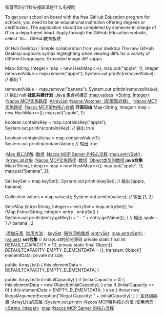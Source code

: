 张警官9分11秒头撞玻璃是什么电视剧

To get your school on board with the free GitHub Education program for schools, you need to be an educational institution offering degrees or certificates. The application should be completed by someone in charge of IT or a department head. Apply through the GitHub Education website, select 'Sc...
GitHub教育板块

GitHub Desktop | Simple collaboration from your desktop
The new GitHub Desktop supports syntax highlighting when viewing diffs for a variety of different languages. Expanded image diff suppo


Map<String, Integer> map = new HashMap<>();
map.put("apple", 1);
Integer removedValue = map.remove("apple");
System.out.println(removedValue);  // 输出 1

removedValue = map.remove("banana");
System.out.println(removedValue);  // 输出 null
<strong>社区共建计划</strong>
:[Java 集合初相识](https://pastebin.com/FwN8EvAm)
:[map.values](https://rentry.org/mnpxmtss)
:[<String, Integer>](https://rentry.org/ed9v7kqy)
:[Nacos MCP实施路径](https://rentry.org/4w9hsb8s)
:[ArrayList](https://rentry.org/fond9nf7)
:[Nacos Watcher（配置监听器）](https://rentry.org/zgseumam)
:[Nacos MCP实施路径](https://pastebin.com/UrwFLPFU)
:[Nacos MCP架构核心价值](https://rentry.org/v85eazh2)
<strong>开源自由</strong>
Map<String, Integer> map = new HashMap<>();
map.put("apple", 1);

boolean containsKey = map.containsKey("apple");
System.out.println(containsKey);  // 输出 true

boolean containsValue = map.containsValue(1);
System.out.println(containsValue);  // 输出 true

:[Map 接口详解](https://rentry.org/qmpmr99i)
:[数组](https://rentry.org/p7aauc8e)
:[Nacos MCP Server 的核心流程](https://rentry.org/mwcs23eh)
:[map.entrySet();](https://pastebin.com/5Dz1JACP)
:[ArrayList对象](https://rentry.org/pztxnxry)
:[Nacos MCP实施路径](https://pastebin.com/510r8ThP)
:[数组](https://rentry.org/ossqy9pp)
:[Object类型的数组](https://pastebin.com/8jYFqc8a)
<strong>java合集</strong>
Map<String, Integer> map = new HashMap<>();
map.put("apple", 1);
map.put("banana", 2);

Set<String> keySet = map.keySet();
System.out.println(keySet);  // 输出 [apple, banana]

Collection<Integer> values = map.values();
System.out.println(values);  // 输出 [1, 2]

Set<Map.Entry<String, Integer>> entrySet = map.entrySet();
for (Map.Entry<String, Integer> entry : entrySet) {
    System.out.println(entry.getKey() + " : " + entry.getValue());
}
// 输出 apple : 1
//      banana : 2

:[添加元素](https://rentry.org/zgseumam)
:[常用方法](https://pastebin.com/kFr2VFe6)
:[<Integer>](https://rentry.org/ggcnsd7o)
:[keySet](https://pastebin.com/YAzJBvLh)
:[服务网格集成](https://pastebin.com/VpWdJ2Dv)
:[entrySet](https://rentry.org/8kiwvfiz)
:[map.entrySet();](https://rentry.org/346z2mix)
:[(values)](https://pastebin.com/aTW9QMmx)
<strong>set合集</strong>
// ArrayList的部分源码
private static final int DEFAULT_CAPACITY = 10;
private static final Object[] DEFAULTCAPACITY_EMPTY_ELEMENTDATA = {};
transient Object[] elementData;
private int size;

public ArrayList() {
    this.elementData = DEFAULTCAPACITY_EMPTY_ELEMENTDATA;
}

public ArrayList(int initialCapacity) {
    if (initialCapacity > 0) {
        this.elementData = new Object[initialCapacity];
    } else if (initialCapacity == 0) {
        this.elementData = EMPTY_ELEMENTDATA;
    } else {
        throw new IllegalArgumentException("Illegal Capacity: " + initialCapacity);
    }
}
:[多环境隔离](https://pastebin.com/UUZ8X2x1)
:[ArrayList的底层](https://rentry.org/m2tfzz3w)
:[System.out.println](https://rentry.org/f73sndmv)
:[Nacos MCP架构核心价值](https://pastebin.com/Kz8jKZUm)
:[使用场景](https://pastebin.com/YQdjUdrN)
:[<String, Integer>](https://pastebin.com/YStN2D8f)
:[map](https://pastebin.com/1LWzxtxq)
:[Nacos MCP Server 的核心流程](https://pastebin.com/wT6sx8xr)

